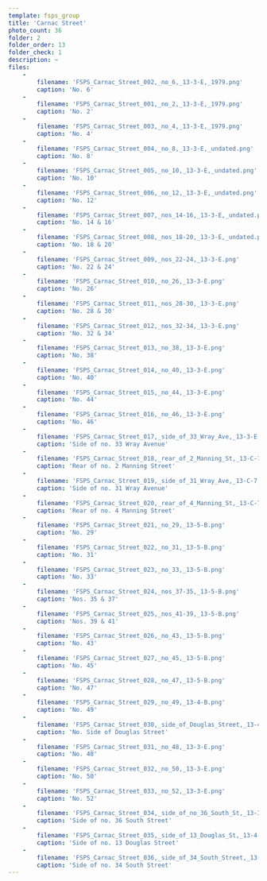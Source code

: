 ```yaml
---
template: fsps_group
title: 'Carnac Street'
photo_count: 36
folder: 2
folder_order: 13
folder_check: 1
description: ~
files:
    -
        filename: 'FSPS_Carnac_Street_002,_no_6,_13-3-E,_1979.png'
        caption: 'No. 6'
    -
        filename: 'FSPS_Carnac_Street_001,_no_2,_13-3-E,_1979.png'
        caption: 'No. 2'
    -
        filename: 'FSPS_Carnac_Street_003,_no_4,_13-3-E,_1979.png'
        caption: 'No. 4'
    -
        filename: 'FSPS_Carnac_Street_004,_no_8,_13-3-E,_undated.png'
        caption: 'No. 8'
    -
        filename: 'FSPS_Carnac_Street_005,_no_10,_13-3-E,_undated.png'
        caption: 'No. 10'
    -
        filename: 'FSPS_Carnac_Street_006,_no_12,_13-3-E,_undated.png'
        caption: 'No. 12'
    -
        filename: 'FSPS_Carnac_Street_007,_nos_14-16,_13-3-E,_undated.png'
        caption: 'No. 14 & 16'
    -
        filename: 'FSPS_Carnac_Street_008,_nos_18-20,_13-3-E,_undated.png'
        caption: 'No. 18 & 20'
    -
        filename: 'FSPS_Carnac_Street_009,_nos_22-24,_13-3-E.png'
        caption: 'No. 22 & 24'
    -
        filename: 'FSPS_Carnac_Street_010,_no_26,_13-3-E.png'
        caption: 'No. 26'
    -
        filename: 'FSPS_Carnac_Street_011,_nos_28-30,_13-3-E.png'
        caption: 'No. 28 & 30'
    -
        filename: 'FSPS_Carnac_Street_012,_nos_32-34,_13-3-E.png'
        caption: 'No. 32 & 34'
    -
        filename: 'FSPS_Carnac_Street_013,_no_38,_13-3-E.png'
        caption: 'No. 38'
    -
        filename: 'FSPS_Carnac_Street_014,_no_40,_13-3-E.png'
        caption: 'No. 40'
    -
        filename: 'FSPS_Carnac_Street_015,_no_44,_13-3-E.png'
        caption: 'No. 44'
    -
        filename: 'FSPS_Carnac_Street_016,_no_46,_13-3-E.png'
        caption: 'No. 46'
    -
        filename: 'FSPS_Carnac_Street_017,_side_of_33_Wray_Ave,_13-3-E,_1979.png'
        caption: 'Side of no. 33 Wray Avenue'
    -
        filename: 'FSPS_Carnac_Street_018,_rear_of_2_Manning_St,_13-C-7,_1980.png'
        caption: 'Rear of no. 2 Manning Street'
    -
        filename: 'FSPS_Carnac_Street_019,_side_of_31_Wray_Ave,_13-C-7,_1980.png'
        caption: 'Side of no. 31 Wray Avenue'
    -
        filename: 'FSPS_Carnac_Street_020,_rear_of_4_Manning_St,_13-C-7,_1980.png'
        caption: 'Rear of no. 4 Manning Street'
    -
        filename: 'FSPS_Carnac_Street_021,_no_29,_13-5-B.png'
        caption: 'No. 29'
    -
        filename: 'FSPS_Carnac_Street_022,_no_31,_13-5-B.png'
        caption: 'No. 31'
    -
        filename: 'FSPS_Carnac_Street_023,_no_33,_13-5-B.png'
        caption: 'No. 33'
    -
        filename: 'FSPS_Carnac_Street_024,_nos_37-35,_13-5-B.png'
        caption: 'Nos. 35 & 37'
    -
        filename: 'FSPS_Carnac_Street_025,_nos_41-39,_13-5-B.png'
        caption: 'Nos. 39 & 41'
    -
        filename: 'FSPS_Carnac_Street_026,_no_43,_13-5-B.png'
        caption: 'No. 43'
    -
        filename: 'FSPS_Carnac_Street_027,_no_45,_13-5-B.png'
        caption: 'No. 45'
    -
        filename: 'FSPS_Carnac_Street_028,_no_47,_13-5-B.png'
        caption: 'No. 47'
    -
        filename: 'FSPS_Carnac_Street_029,_no_49,_13-4-B.png'
        caption: 'No. 49'
    -
        filename: 'FSPS_Carnac_Street_030,_side_of_Douglas_Street,_13-4-B.png'
        caption: 'No. Side of Douglas Street'
    -
        filename: 'FSPS_Carnac_Street_031,_no_48,_13-3-E.png'
        caption: 'No. 48'
    -
        filename: 'FSPS_Carnac_Street_032,_no_50,_13-3-E.png'
        caption: 'No. 50'
    -
        filename: 'FSPS_Carnac_Street_033,_no_52,_13-3-E.png'
        caption: 'No. 52'
    -
        filename: 'FSPS_Carnac_Street_034,_side_of_no_36_South_St,_13-3-E.png'
        caption: 'Side of no. 36 South Street'
    -
        filename: 'FSPS_Carnac_Street_035,_side_of_13_Douglas_St,_13-4-D.png'
        caption: 'Side of no. 13 Douglas Street'
    -
        filename: 'FSPS_Carnac_Street_036,_side_of_34_South_Street,_13-4-D.png'
        caption: 'Side of no. 34 South Street'
---
```

